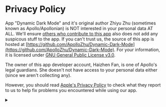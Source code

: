 # Privacy Policy

App "Dynamic Dark Mode" and it's original author Zhiyu Zhu (sometimes known as Apollo/Apollonian)
is NOT interested in your personal data AT ALL. We'll ensure [others who contribute to this
app](https://github.com/ApolloZhu/Dynamic-Dark-Mode/graphs/contributors) also 
does not add any suspicous stuff to the app. If you can't trust us, the source of this app is hosted at
[https://github.com/ApolloZhu/Dynamic-Dark-Mode](https://github.com/ApolloZhu/Dynamic-Dark-Mode).
For your information, it is licensed under [GNU General Public License v3.0](./LICENSE).

The owner of this app developer account, Haizhen Fan, is one of Apollo's legal guardians.
She doesn't not have access to your personal data either (since we aren't collecting any).

However, you should read [Apple's Privacy Policy](https://www.apple.com/legal/privacy/)
to check what they report to us to help fix problems you encountered while using our app.

<details>
<summary></summary>

<script type="text/javascript">
  window.onload = function () {
    document.getElementsByClassName("project-name")[0].innerHTML = "Dynamic Dark Mode";
  }
</script>

</details>
